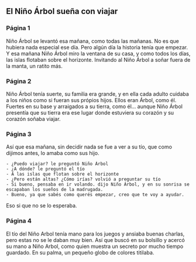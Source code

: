 ## El Niño Árbol sueña con viajar
### Página 1
Niño Árbol se levantó esa mañana, como todas las mañanas. No es que hubiera nada especial ese día. Pero algún día la historia tenía que empezar. Y esa mañana Niño Árbol miro la ventana de su casa, y como todos los días, las islas flotaban sobre el horizonte. Invitando al Niño Árbol a soñar fuera de la manta, un ratito más.

### Página 2
Niño Árbol tenía suerte, su familia era grande, y en ella cada adulto cuidaba a los niños como si fueran sus própios hijos. Ellos eran Árbol, como él. Fuertes en su base y arraigados a su tierra, como él... aunque Niño Árbol presentía que su tierra era ese lugar donde estuviera su corazón y su corazón soñaba viajar.

### Página 3
Así que esa mañana, sin decidir nada se fue a ver a su tío, que como dijimos antes, lo amaba como sus hijo.

    - ¿Puedo viajar? le preguntó Niño Árbol
    - ¿A dónde? le preguntó el tío
    - A las islas que flotan sobre el horizonte
    - ¿Pero están altas? ¿Cómo irías? volvió a preguntar su tío
    - Si bueno, pensaba en ir volando. dijo Niño Árbol, y en su sonrisa se escapaban los sueños de la madrugada.
    - Bueno, ya que sabés como querés empezar, creo que te voy a ayudar.

Eso si que no se lo esperaba.

### Página 4
El tío del Niño Arbol tenía mano para los juegos y ansiaba buenas charlas, pero estas no se le daban muy bien.
Así que buscó en su bolsillo y acercó su mano a Niño Arbol, como quien muestra un secreto por mucho tiempo guardado.
En su palma, un pequeño globo de colores titilaba.
